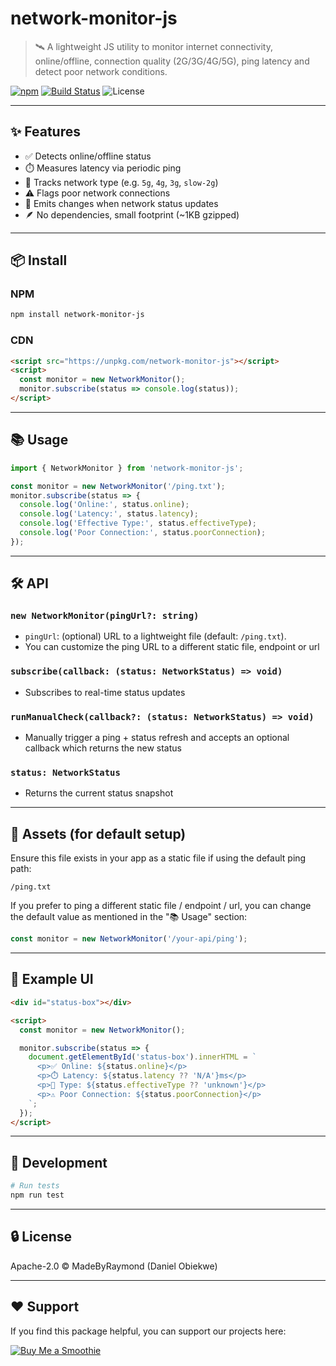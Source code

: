 # network-monitor-js

> 🛰️ A lightweight JS utility to monitor internet connectivity, online/offline, connection quality (2G/3G/4G/5G), ping latency and detect poor network conditions.

[![npm](https://img.shields.io/npm/v/network-monitor-js.svg)](https://www.npmjs.com/package/network-monitor-js)
[![Build Status](https://img.shields.io/badge/build-passing-brightgreen)](https://github.com/MadeByRaymond/network-monitor)
![License](https://img.shields.io/npm/l/network-monitor-js)
<!-- ![NPM Downloads](https://img.shields.io/npm/d18m/network-monitor-js) -->

---

## ✨ Features

- ✅ Detects online/offline status
- ⏱️ Measures latency via periodic ping
- 📶 Tracks network type (e.g. `5g`, `4g`, `3g`, `slow-2g`)
- ⚠️ Flags poor network connections
- 🔁 Emits changes when network status updates
- 🪶 No dependencies, small footprint (~1KB gzipped)

---

## 📦 Install

### NPM
```bash
npm install network-monitor-js
```

### CDN
```html
<script src="https://unpkg.com/network-monitor-js"></script>
<script>
  const monitor = new NetworkMonitor();
  monitor.subscribe(status => console.log(status));
</script>
```

---

## 📚 Usage

```ts
import { NetworkMonitor } from 'network-monitor-js';

const monitor = new NetworkMonitor('/ping.txt');
monitor.subscribe(status => {
  console.log('Online:', status.online);
  console.log('Latency:', status.latency);
  console.log('Effective Type:', status.effectiveType);
  console.log('Poor Connection:', status.poorConnection);
});
```

---

## 🛠 API

### `new NetworkMonitor(pingUrl?: string)`
- `pingUrl`: (optional) URL to a lightweight file (default: `/ping.txt`). 
- You can customize the ping URL to a different static file, endpoint or url

### `subscribe(callback: (status: NetworkStatus) => void)`
- Subscribes to real-time status updates

### `runManualCheck(callback?: (status: NetworkStatus) => void)`
- Manually trigger a ping + status refresh and accepts an optional callback which returns the new status

### `status: NetworkStatus`
- Returns the current status snapshot

---

## 📁 Assets (for default setup)
Ensure this file exists in your app as a static file if using the default ping path:
```
/ping.txt
```
If you prefer to ping a different static file / endpoint / url, you can change the default value as mentioned in the "📚 Usage" section:
```ts
const monitor = new NetworkMonitor('/your-api/ping');
```

---
## 🧠 Example UI

```html
<div id="status-box"></div>

<script>
  const monitor = new NetworkMonitor();

  monitor.subscribe(status => {
    document.getElementById('status-box').innerHTML = `
      <p>✅ Online: ${status.online}</p>
      <p>⏱️ Latency: ${status.latency ?? 'N/A'}ms</p>
      <p>📶 Type: ${status.effectiveType ?? 'unknown'}</p>
      <p>⚠️ Poor Connection: ${status.poorConnection}</p>
    `;
  });
</script>
```

---

## 🧪 Development

```bash
# Run tests
npm run test
```

---

## 🔒 License

Apache-2.0 © MadeByRaymond (Daniel Obiekwe)

---

## ❤️ Support

If you find this package helpful, you can support our projects here:

[![Buy Me a Smoothie](https://img.buymeacoffee.com/button-api/?text=Buy%20Me%20a%20Smoothie&emoji=🍹&slug=MadeByRaymond&button_colour=FFDD00&font_colour=000000&font_family=Comic&outline_colour=000000&coffee_colour=ffffff)](https://www.buymeacoffee.com/MadeByRaymond)

